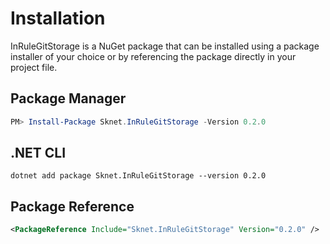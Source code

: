 # Installation

InRuleGitStorage is a NuGet package that can be installed using a package installer of your choice or by referencing the package directly in your project file.

## Package Manager

```powershell
PM> Install-Package Sknet.InRuleGitStorage -Version 0.2.0
```

## .NET CLI

```batch
dotnet add package Sknet.InRuleGitStorage --version 0.2.0
```

## Package Reference

```xml
<PackageReference Include="Sknet.InRuleGitStorage" Version="0.2.0" />
```
